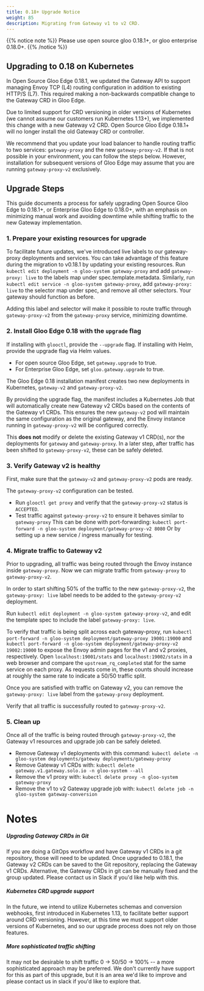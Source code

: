 ```yaml
---
title: 0.18+ Upgrade Notice
weight: 85
description: Migrating from Gateway v1 to v2 CRD. 
---
```


 {{% notice note %}} Please use open source gloo 0.18.1+, or gloo enterprise 0.18.0+. {{% /notice %}}

## Upgrading to 0.18 on Kubernetes
In Open Source Gloo Edge 0.18.1, we updated the Gateway API to support managing Envoy TCP (L4) routing configuration in addition to existing HTTP/S (L7). This required making a non-backwards compatible change to the Gateway CRD in Gloo Edge. 

Due to limited support for CRD versioning in older versions of Kubernetes (we cannot assume our customers run Kubernetes 1.13+), we implemented this change with a new Gateway v2 CRD. Open Source Gloo Edge 0.18.1+ will no longer install the old Gateway CRD or controller.  

We recommend that you update your load balancer to handle routing traffic to two services: `gateway-proxy` and the new `gateway-proxy-v2`. If that is not possible in your environment, you can follow the steps below. However, installation for subsequent versions of Gloo Edge may assume that you are running `gateway-proxy-v2` exclusively.

## Upgrade Steps

This guide documents a process for safely upgrading Open Source Gloo Edge to 0.18.1+, or Enterprise Gloo Edge to 0.18.0+, with an emphasis on minimizing manual work and avoiding downtime while shifting traffic to the new Gateway implementation. 

### 1. Prepare your existing resources for upgrade
To facilitate future updates, we've introduced live labels to our gateway-proxy deployments and services. You can take advantage of this feature during the migration to v0.18.1 by updating your existing resources. Run `kubectl edit deployment -n gloo-system gateway-proxy` and add `gateway-proxy: live` to the labels map under spec.template.metadata. Similarly, run `kubectl edit service -n gloo-system gateway-proxy`, add `gateway-proxy: live` to the selector map under spec, and remove all other selectors. Your gateway should function as before.

Adding this label and selector will make it possible to route traffic through `gateway-proxy-v2` from the `gateway-proxy` service, minimizing downtime.

### 2. Install Gloo Edge 0.18 with the `upgrade` flag
If installing with `glooctl`, provide the `--upgrade` flag. If installing with Helm, provide the upgrade flag via Helm values. 

* For open source Gloo Edge, set `gateway.upgrade` to true. 
* For Enterprise Gloo Edge, set `gloo.gateway.upgrade` to true. 

The Gloo Edge 0.18 installation manifest creates two new deployments in Kubernetes, `gateway-v2` and `gateway-proxy-v2`. 

By providing the upgrade flag, the manifest includes a Kubernetes Job that will automatically create new Gateway v2 CRDs based on the contents of the Gateway v1 CRDs. This ensures the new `gateway-v2` pod will maintain the same configuration as the original gateway, and the Envoy instance running in `gateway-proxy-v2` will be configured correctly. 

This **does not** modify or delete the existing Gateway v1 CRD(s), nor the deployments for `gateway` and `gateway-proxy`. In a later step, after traffic has been shifted to `gateway-proxy-v2`, these can be safely deleted. 

### 3. Verify Gateway v2 is healthy
First, make sure that the `gateway-v2` and `gateway-proxy-v2` pods are ready. 

The `gateway-proxy-v2` configuration can be tested. 

* Run `glooctl get proxy` and verify that the `gateway-proxy-v2` status is `ACCEPTED`. 
* Test traffic against `gateway-proxy-v2` to ensure it behaves similar to `gateway-proxy`
	This can be done with port-forwarding: `kubectl port-forward -n gloo-system deployment/gateway-proxy-v2 8080`
	Or by setting up a new service / ingress manually for testing. 

### 4. Migrate traffic to Gateway v2
Prior to upgrading, all traffic was being routed through the Envoy instance inside `gateway-proxy`. Now we can migrate traffic from `gateway-proxy` to `gateway-proxy-v2`. 

In order to start shifting 50% of the traffic to the new `gateway-proxy-v2`, the `gateway-proxy: live` label needs to be added to the `gateway-proxy-v2` deployment.

Run `kubectl edit deployment -n gloo-system gateway-proxy-v2`, and edit the template spec to include the label `gateway-proxy: live`. 

To verify that traffic is being split across each gateway-proxy, run `kubectl port-forward -n gloo-system deployment/gateway-proxy 19001:19000` and `kubectl port-forward -n gloo-system deployment/gateway-proxy-v2 19002:19000` to expose the Envoy admin pages for the v1 and v2 proxies, respectively. Open `localhost:19001/stats` and `localhost:19002/stats` in a web browser and compare the `upstream_rq_completed` stat for the same service on each proxy. As requests come in, these counts should increase at roughly the same rate to indicate a 50/50 traffic split.

Once you are satisfied with traffic on Gateway v2, you can remove the `gateway-proxy: live` label from the `gateway-proxy` deployment.

Verify that all traffic is successfully routed to `gateway-proxy-v2`.

### 5. Clean up
Once all of the traffic is being routed through `gateway-proxy-v2`, the Gateway v1 resources and upgrade job can be safely deleted. 

* Remove Gateway v1 deployments with this command:
`kubectl delete -n gloo-system deployments/gateway deployments/gateway-proxy`
* Remove Gateway v1 CRDs with: 
`kubectl delete gateway.v1.gateway.solo.io -n gloo-system --all`
* Remove the v1 proxy with:
`kubectl delete proxy -n gloo-system gateway-proxy`
* Remove the v1 to v2 Gateway upgrade job with:
`kubectl delete job -n gloo-system gateway-conversion`

# Notes

##### Upgrading Gateway CRDs in Git
If you are doing a GitOps workflow and have Gateway v1 CRDs in a git repository, those will need to be updated. Once upgraded to 0.18.1, the Gateway v2 CRDs can be saved to the Git repository, replacing the Gateway v1 CRDs. Alternative, the Gateway CRDs in git can be manually fixed and the group updated. Please contact us in Slack if you'd like help with this. 

##### Kubernetes CRD upgrade support
In the future, we intend to utilize Kubernetes schemas and conversion webhooks, first introduced in Kubernetes 1.13, to facilitate better support around CRD versioning. However, at this time we must support older versions of Kubernetes, and so our upgrade process does not rely on those features. 

##### More sophisticated traffic shifting
It may not be desirable to shift traffic 0 -> 50/50 -> 100% -- a more sophisticated approach may be preferred. We don't currently have support for this as part of this upgrade, but it is an area we'd like to improve and please contact us in slack if you'd like to explore that. 
